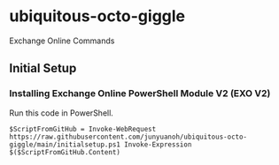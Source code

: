 # ubiquitous-octo-giggle
Exchange Online Commands

## Initial Setup 

### Installing Exchange Online PowerShell Module V2 (EXO V2)

Run this code in PowerShell.

`
$ScriptFromGitHub = Invoke-WebRequest https://raw.githubusercontent.com/junyuanoh/ubiquitous-octo-giggle/main/initialsetup.ps1
Invoke-Expression $($ScriptFromGitHub.Content)
`




